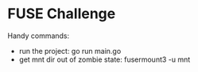 # FUSE Challenge


Handy commands:
- run the project: go run main.go
- get mnt dir out of zombie state: fusermount3 -u mnt
